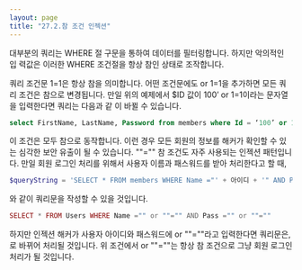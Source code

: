 ```yaml
---
layout: page
title: "27.2.참 조건 인젝션"
--- 
```

대부분의 쿼리는 WHERE 절 구문을 통하여 데이터를 필터링합니다. 하지만 악의적인 입 력값은 이러한 WHERE 조건절을 항상 참인 상태로 조작합니다.  

쿼리 조건문 1=1은 항상 참을 의미합니다. 어떤 조건문에도 or 1=1을 추가하면 모든 쿼 리 조건은 참으로 변경됩니다. 
만일 위의 예제에서 $ID 값이 100’ or 1=1이라는 문자열을 입력한다면 쿼리는 다음과 같 이 바뀔 수 있습니다.  

```sql
select FirstName, LastName, Password from members where Id = ‘100’ or 1=1 
```

이 조건은 모두 참으로 동작합니다. 이런 경우 모든 회원의 정보를 해커가 확인할 수 있는 심각한 보안 유출이 될 수 있습니다. ""="" 참 조건도 자주 사용되는 인젝션 패턴입니다. 만일 회원 로그인 처리를 위해서 사용자 이름과 패스워드를 받아 처리한다고 할 때, 

```php
$queryString = 'SELECT * FROM members WHERE Name ="' + 아이디 + '" AND Pass ="' + 비밀번호 + '" ' 
```

와 같이 쿼리문을 작성할 수 있을 것입니다.  

```php
SELECT * FROM Users WHERE Name ="" or ""="" AND Pass ="" or ""="" 
```

하지만 인젝션 해커가 사용자 아이디와 패스워드에 or ""=""라고 입력한다면 쿼리문은, 
로 바뀌어 처리될 것입니다. 위 조건에서 or ""=""는 항상 참 조건으로 그냥 회원 로그인 처리가 될 것입니다.  

